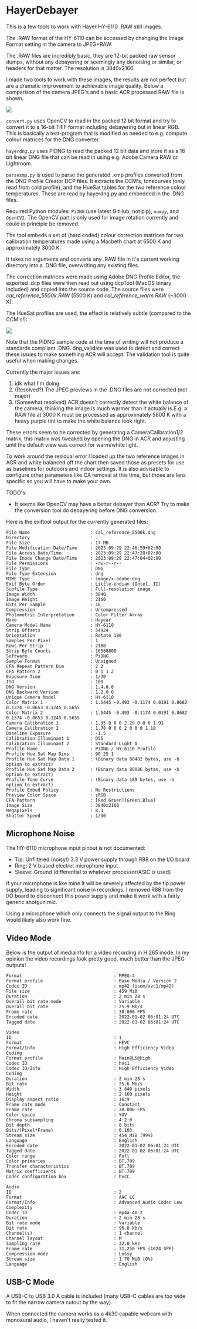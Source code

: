# HayerDebayer

This is a few tools to work with Hayer HY-6110 .RAW still images.

The .RAW format of the HY-6110 can be accessed by changing the Image Format setting in the camera to JPEG+RAW.

The .RAW files are incredibly basic, they are 12-bit packed raw sensor dumps, without any debayering or seemingly any denoising or similar, or headers for that matter. The resolution is 3840x2160.

I made two tools to work with these images, the results are not perfect but are a dramatic improvement to achievable image quality. Below a comparison of the camera JPEG's and a basic ACR processed RAW file is shown.

![](assets/20230928_233930_Comparison.jpg)

`convert.py` uses OpenCV to read in the packed 12 bit format and try to convert it to a 16-bit TIFF format including debayering but in linear RGB. This is basically a test-program that is modified as needed to e.g. compute colour matrices for the DNG converter.

`hayerdng.py` uses PiDNG to read the packed 12 bit data and store it as a 16 bit linear DNG file that can be read in using e.g. Adobe Camera RAW or Lightroom.

`parsexmp.py` is used to parse the generated .xmp profiles converted from the DNG Profile Creator DCP files. It extracts the CCM's, tonecurves (only read from cold profile), and the HueSat tables for the two reference colour temperatures. These are read by hayerdng.py and embedded in the .DNG files.

Required Python modules: `PiDNG` (use latest GitHub, not pip), `numpy`, and `OpenCV2`. The OpenCV part is only used for image rotation currently and could in principle be removed.

The tool embeds a set of (hard coded) colour correction matrices for two calibration temperatures made using a Macbeth chart at 6500 K and approximately 3000 K.

It takes no arguments and converts any .RAW file in it's current working directory into a .DNG file, overwriting any existing files.

The correction matrices were made using Adobe DNG Profile Editor, the exported .dcp files were then read out using dcpTool (MacOS binary included) and copied into the source code. The source files were *cal_reference_5500k.RAW* (5500 K) and *cal_reference_warm.RAW* (~3000 K).

The HueSat profiles are used, the effect is relatively subtle (compared to the CCM's!):

![](assets/20230929_224345_huesat_comparison_copy.jpg)

Note that the PiDNG sample code at the time of writing will not produce a standards compliant .DNG. dng_validate was used to detect and correct these issues to make something ACR will accept. The validation tool is quite useful when making changes.

Currently the major issues are:

1. idk what I'm doing
2. (Resolved?) The JPEG previews in the .DNG files are not corrected (not major)
3. (Somewhat resolved) ACR doesn't correctly detect the white balance of the camera, thinking the image is much warmer than it actually is.E.g. a RAW file at 3000 K must be processed as approximately 5800 K with a heavy purple tint to make the white balance look right.

These errors seem to be corrected by generating a CameraCalibration1/2 matrix, this matrix was tweaked by opening the DNG in ACR and adjusting until the default view was correct for warm/white light.

To work around the residual error I loaded up the two reference images in ACR and white balanced off the chart then saved those as presets for use as baselines for outdoors and indoor settings. It is also advisable to configure other parameters like CA removal at this time, but those are lens specific so you will have to make your own.

TODO's:

* It seems like OpenCV may have a better debayer than ACR? Try to make the conversion tool do debayering before DNG conversion.

Here is the exiftool output for the currently generated files:

```ExifTool Version Number         : 12.60
File Name                       : cal_reference_5500k.dng
Directory                       : .
File Size                       : 17 MB
File Modification Date/Time     : 2023:09:29 22:46:59+02:00
File Access Date/Time           : 2023:09:29 22:47:28+02:00
File Inode Change Date/Time     : 2023:09:29 22:47:04+02:00
File Permissions                : -rw-r--r--
File Type                       : DNG
File Type Extension             : dng
MIME Type                       : image/x-adobe-dng
Exif Byte Order                 : Little-endian (Intel, II)
Subfile Type                    : Full-resolution image
Image Width                     : 3840
Image Height                    : 2160
Bits Per Sample                 : 16
Compression                     : Uncompressed
Photometric Interpretation      : Color Filter Array
Make                            : Hayear
Camera Model Name               : HY-6110
Strip Offsets                   : 54924
Orientation                     : Rotate 180
Samples Per Pixel               : 1
Rows Per Strip                  : 2160
Strip Byte Counts               : 16588800
Software                        : PiDNG
Sample Format                   : Unsigned
CFA Repeat Pattern Dim          : 2 2
CFA Pattern 2                   : 0 1 1 2
Exposure Time                   : 1/30
ISO                             : 100
DNG Version                     : 1.4.0.0
DNG Backward Version            : 1.2.0.0
Unique Camera Model             : HY-6110
Color Matrix 1                  : 1.5445 -0.493 -0.1174 0.0191 0.8682 0.1374 -0.0653 0.1245 0.5655
Color Matrix 2                  : 1.5445 -0.493 -0.1174 0.0191 0.8682 0.1374 -0.0653 0.1245 0.5655
Camera Calibration 1            : 1.35 0 0 0 2.29 0 0 0 1.91
Camera Calibration 2            : 1.78 0 0 0 2 0 0 0 1.18
Baseline Exposure               : -1.5
Calibration Illuminant 1        : D55
Calibration Illuminant 2        : Standard Light A
Profile Name                    : PiDNG / HY-6110 Profile
Profile Hue Sat Map Dims        : 90 25 1
Profile Hue Sat Map Data 1      : (Binary data 80482 bytes, use -b option to extract)
Profile Hue Sat Map Data 2      : (Binary data 80086 bytes, use -b option to extract)
Profile Tone Curve              : (Binary data 189 bytes, use -b option to extract)
Profile Embed Policy            : No Restrictions
Preview Color Space             : sRGB
CFA Pattern                     : [Red,Green][Green,Blue]
Image Size                      : 3840x2160
Megapixels                      : 8.3
Shutter Speed                   : 1/30

```

## Microphone Noise

The HY-6110 microphone input pinout is not documented:

* Tip: Unfiltered (noisy!) 3.3 V power supply through R88 on the I/O board
* Ring: 2 V biased electret microphone input
* Sleeve: Ground (differential to whatever processor/ASIC is used)

If your microphone is like mine it will be severely affected by the tip power supply, leading to significant noise in recordings. I removed R88 from the I/O board to disconnect this power supply and make it work with a fairly generic shotgun mic.

Using a microphone which only connects the signal output to the Ring would likely also work fine.

## Video Mode

Below is the output of mediainfo for a video recording in H.265 mode. In my opinion the video recordings look pretty good, much better than the JPEG outputs!

```
Format                                   : MPEG-4
Format profile                           : Base Media / Version 2
Codec ID                                 : mp42 (isom/avc1/mp42)
File size                                : 459 MiB
Duration                                 : 2 min 28 s
Overall bit rate mode                    : Variable
Overall bit rate                         : 25.9 Mb/s
Frame rate                               : 30.000 FPS
Encoded date                             : 2022-01-02 06:01:24 UTC
Tagged date                              : 2022-01-02 06:01:24 UTC

Video
ID                                       : 1
Format                                   : HEVC
Format/Info                              : High Efficiency Video Coding
Format profile                           : Main@L5@High
Codec ID                                 : hvc1
Codec ID/Info                            : High Efficiency Video Coding
Duration                                 : 2 min 28 s
Bit rate                                 : 25.6 Mb/s
Width                                    : 3 840 pixels
Height                                   : 2 160 pixels
Display aspect ratio                     : 16:9
Frame rate mode                          : Constant
Frame rate                               : 30.000 FPS
Color space                              : YUV
Chroma subsampling                       : 4:2:0
Bit depth                                : 8 bits
Bits/(Pixel*Frame)                       : 0.103
Stream size                              : 454 MiB (99%)
Language                                 : English
Encoded date                             : 2022-01-02 06:01:24 UTC
Tagged date                              : 2022-01-02 06:01:24 UTC
Color range                              : Full
Color primaries                          : BT.709
Transfer characteristics                 : BT.709
Matrix coefficients                      : BT.709
Codec configuration box                  : hvcC

Audio
ID                                       : 2
Format                                   : AAC LC
Format/Info                              : Advanced Audio Codec Low Complexity
Codec ID                                 : mp4a-40-2
Duration                                 : 2 min 28 s
Bit rate mode                            : Variable
Bit rate                                 : 96.0 kb/s
Channel(s)                               : 1 channel
Channel layout                           : M
Sampling rate                            : 32.0 kHz
Frame rate                               : 31.250 FPS (1024 SPF)
Compression mode                         : Lossy
Stream size                              : 1.70 MiB (0%)
Language                                 : English
```

## USB-C Mode

A USB-C to USB 3.0 A cable is included (many USB-C cables are too wide to fit the narrow camera cutout by the way).

When connected the camera works as a 4k30 capable webcam with monoaural audio, I haven't really tested it.
